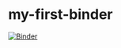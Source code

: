# my-first-binder

[![Binder](https://mybinder.org/badge_logo.svg)](https://mybinder.org/v2/gh/vinfalardeau/my-first-binder/HEAD)
